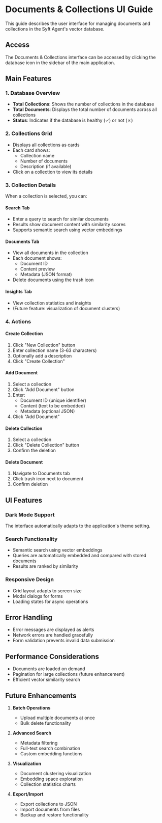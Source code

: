 # Documents & Collections UI Guide

This guide describes the user interface for managing documents and collections in the Syft Agent's vector database.

## Access

The Documents & Collections interface can be accessed by clicking the database icon in the sidebar of the main application.

## Main Features

### 1. Database Overview
- **Total Collections**: Shows the number of collections in the database
- **Total Documents**: Displays the total number of documents across all collections
- **Status**: Indicates if the database is healthy (✓) or not (✗)

### 2. Collections Grid
- Displays all collections as cards
- Each card shows:
  - Collection name
  - Number of documents
  - Description (if available)
- Click on a collection to view its details

### 3. Collection Details
When a collection is selected, you can:

#### Search Tab
- Enter a query to search for similar documents
- Results show document content with similarity scores
- Supports semantic search using vector embeddings

#### Documents Tab
- View all documents in the collection
- Each document shows:
  - Document ID
  - Content preview
  - Metadata (JSON format)
- Delete documents using the trash icon

#### Insights Tab
- View collection statistics and insights
- (Future feature: visualization of document clusters)

### 4. Actions

#### Create Collection
1. Click "New Collection" button
2. Enter collection name (3-63 characters)
3. Optionally add a description
4. Click "Create Collection"

#### Add Document
1. Select a collection
2. Click "Add Document" button
3. Enter:
   - Document ID (unique identifier)
   - Content (text to be embedded)
   - Metadata (optional JSON)
4. Click "Add Document"

#### Delete Collection
1. Select a collection
2. Click "Delete Collection" button
3. Confirm the deletion

#### Delete Document
1. Navigate to Documents tab
2. Click trash icon next to document
3. Confirm deletion

## UI Features

### Dark Mode Support
The interface automatically adapts to the application's theme setting.

### Search Functionality
- Semantic search using vector embeddings
- Queries are automatically embedded and compared with stored documents
- Results are ranked by similarity

### Responsive Design
- Grid layout adapts to screen size
- Modal dialogs for forms
- Loading states for async operations

## Error Handling

- Error messages are displayed as alerts
- Network errors are handled gracefully
- Form validation prevents invalid data submission

## Performance Considerations

- Documents are loaded on demand
- Pagination for large collections (future enhancement)
- Efficient vector similarity search

## Future Enhancements

1. **Batch Operations**
   - Upload multiple documents at once
   - Bulk delete functionality

2. **Advanced Search**
   - Metadata filtering
   - Full-text search combination
   - Custom embedding functions

3. **Visualization**
   - Document clustering visualization
   - Embedding space exploration
   - Collection statistics charts

4. **Export/Import**
   - Export collections to JSON
   - Import documents from files
   - Backup and restore functionality